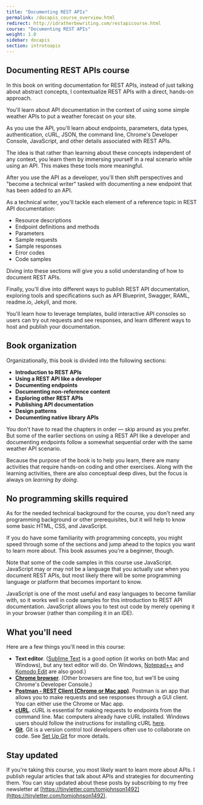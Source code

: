 ```yaml
---
title: "Documenting REST APIs"
permalink: /docapis_course_overview.html
redirect: http://idratherbewriting.com/restapicourse.html
course: "Documenting REST APIs"
weight: 1.0
sidebar: docapis
section: introtoapis
---
```


## Documenting REST APIs course

In this book on writing documentation for REST APIs, instead of just talking about abstract concepts, I contextualize REST APIs with a direct, hands-on approach.

You'll learn about API documentation in the context of using some simple weather APIs to put a weather forecast on your site.

As you use the API, you'll learn about endpoints, parameters, data types, authentication, cURL, JSON, the command line, Chrome's Developer Console, JavaScript, and other details associated with REST APIs.

The idea is that rather than learning about these concepts independent of any context, you learn them by immersing yourself in a real scenario while using an API. This makes these tools more meaningful.

After you use the API as a developer, you'll then shift perspectives and "become a technical writer" tasked with documenting a new endpoint that has been added to an API.

As a technical writer, you'll tackle each element of a reference topic in REST API documentation:

* Resource descriptions
* Endpoint definitions and methods
* Parameters
* Sample requests
* Sample responses
* Error codes
* Code samples

Diving into these sections will give you a solid understanding of how to document REST APIs.

Finally, you'll dive into different ways to publish REST API documentation, exploring tools and specifications such as API Blueprint, Swagger, RAML, readme.io, Jekyll, and more.

You'll learn how to leverage templates, build interactive API consoles so users can try out requests and see responses, and learn different ways to host and publish your documentation.

## Book organization

Organizationally, this book is divided into the following sections:

*  **Introduction to REST APIs**
*  **Using a REST API like a developer**
*  **Documenting endpoints**
*  **Documenting non-reference content**
*  **Exploring other REST APIs**
*  **Publishing API documentation**
*  **Design patterns**
*  **Documenting native library APIs**

You don't have to read the chapters in order &mdash; skip around as you prefer. But some of the earlier sections on using a REST API like a developer and documenting endpoints follow a somewhat sequential order with the same weather API scenario.

Because the purpose of the book is to help you learn, there are many activities that require hands-on coding and other exercises. Along with the learning activities, there are also conceptual deep dives, but the focus is always on *learning by doing*.

## No programming skills required

As for the needed technical background for the course, you don't need any programming background or other prerequisites, but it will help to know some basic HTML, CSS, and JavaScript.

If you do have some familiarity with programming concepts, you might speed through some of the sections and jump ahead to the topics you want to learn more about. This book assumes you're a beginner, though.

Note that some of the code samples in this course use JavaScript. JavaScript may or may not be a language that you actually use when you document REST APIs, but most likely there will be some programming language or platform that becomes important to know.

JavaScript is one of the most useful and easy languages to become familiar with, so it works well in code samples for this introduction to REST API documentation. JavaScript allows you to test out code by merely opening it in your browser (rather than compiling it in an IDE).

## What you'll need

Here are a few things you'll need in this course:

* **Text editor**. ([Sublime Text](http://www.sublimetext.com/) is a good option (it works on both Mac and Windows), but any text editor will do. On Windows, [Notepad++](https://notepad-plus-plus.org/) and [Komodo Edit](http://komodoide.com/komodo-edit/) are also good.)
* **[Chrome browser](http://www.google.com/chrome/)**. (Other browsers are fine too, but we'll be using Chrome's Developer Console.)
* **[Postman - REST Client (Chrome or Mac app)](http://www.getpostman.com/)**. Postman is an app that allows you to make requests and see responses through a GUI client. You can either use the Chrome or Mac app.
* **[cURL](http://curl.haxx.se/)**. cURL is essential for making requests to endpoints from the command line. Mac computers already have cURL installed. Windows users should follow the instructions for installing cURL [here](http://www.confusedbycode.com/curl/#downloads).
* **[Git](https://git-scm.com/)**. Git is a version control tool developers often use to collaborate on code. See [Set Up Git](https://help.github.com/articles/set-up-git/) for more details.

## Stay updated

If you're taking this course, you most likely want to learn more about APIs. I publish regular articles that talk about APIs and strategies for documenting them. You can stay updated about these posts by subscribing to my free newsletter at [https://tinyletter.com/tomjohnson1492](https://tinyletter.com/tomjohnson1492).
